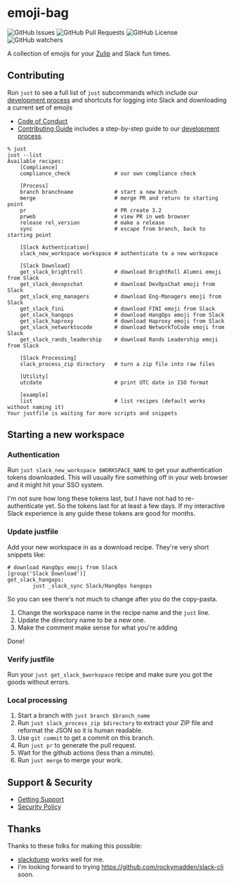 # emoji-bag

![GitHub Issues](https://img.shields.io/github/issues/fini-net/emoji-bag)
![GitHub Pull Requests](https://img.shields.io/github/issues-pr/fini-net/emoji-bag)
![GitHub License](https://img.shields.io/github/license/fini-net/emoji-bag)
![GitHub watchers](https://img.shields.io/github/watchers/fini-net/emoji-bag)

A collection of emojis for your [Zulip](https://zulip.com/) and Slack fun times.

## Contributing

Run `just` to see a full list of `just` subcommands which include our
[development process](.github/CONTRIBUTING.md#development-process)
and shortcuts for logging into Slack and downloading a current set of
emojis

- [Code of Conduct](.github/CODE_OF_CONDUCT.md)
- [Contributing Guide](.github/CONTRIBUTING.md) includes a step-by-step guide to our
  [development process](.github/CONTRIBUTING.md#development-process).

```shellsession
% just
just --list
Available recipes:
    [Compliance]
    compliance_check              # our own compliance check

    [Process]
    branch branchname             # start a new branch
    merge                         # merge PR and return to starting point
    pr                            # PR create 3.2
    prweb                         # view PR in web browser
    release rel_version           # make a release
    sync                          # escape from branch, back to starting point

    [Slack Authentication]
    slack_new_workspace workspace # authenticate to a new workspace

    [Slack Download]
    get_slack_brightroll          # download BrightRoll Alumni emoji from Slack
    get_slack_devopschat          # download DevOpsChat emoji from Slack
    get_slack_eng_managers        # download Eng-Managers emoji from Slack
    get_slack_fini                # download FINI emoji from Slack
    get_slack_hangops             # download HangOps emoji from Slack
    get_slack_haproxy             # download Haproxy emoji from Slack
    get_slack_networktocode       # download NetworkToCode emoji from Slack
    get_slack_rands_leadership    # download Rands Leadership emoji from Slack

    [Slack Processing]
    slack_process_zip directory   # turn a zip file into raw files

    [Utility]
    utcdate                       # print UTC date in ISO format

    [example]
    list                          # list recipes (default works without naming it)
Your justfile is waiting for more scripts and snippets
```

## Starting a new workspace

### Authentication

Run `just slack_new_workspace $WORKSPACE_NAME` to get your authentication
tokens downloaded.  This will usually fire something off in your web
browser and it might hit your SSO system.

I'm not sure how long these tokens last, but I have not had to
re-authenticate yet.  So the tokens last for at least a few days.
If my interactive Slack experience is any guide these tokens
are good for months.

### Update justfile

Add your new workspace in as a download recipe.  They're very short
snippets like:

```shellsession
# download HangOps emoji from Slack
[group('Slack Download')]
get_slack_hangops:
        just _slack_sync Slack/HangOps hangops
```

So you can see there's not much to change after you do the copy-pasta.

1. Change the workspace name in the recipe name and the `just` line.
2. Update the directory name to be a new one.
3. Make the comment make sense for what you're adding

Done!

### Verify justfile

Run your `just get_slack_$workspace` recipe and make sure you got
the goods without errors.

### Local processing

1. Start a branch with `just branch $branch_name`
2. Run `just slack_process_zip $directory` to extract your ZIP
  file and reformat the JSON so it is human readable.
3. Use `git commit` to get a commit on this branch.
4. Run `just pr` to generate the pull request.
5. Wait for the github actions (less than a minute).
6. Run `just merge` to merge your work.

## Support & Security

- [Getting Support](.github/SUPPORT.md)
- [Security Policy](.github/SECURITY.md)

## Thanks

Thanks to these folks for making this possible:

- [slackdump](https://github.com/rusq/slackdump) works well for me.
- I'm looking forward to trying <https://github.com/rockymadden/slack-cli> soon.
